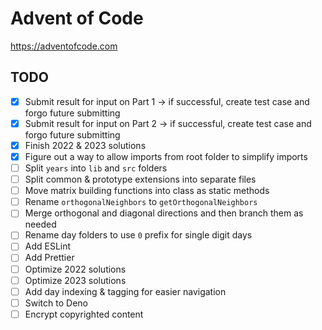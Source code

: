 # Advent of Code

https://adventofcode.com

## TODO

- [x] Submit result for input on Part 1 -> if successful, create test case and forgo future submitting
- [x] Submit result for input on Part 2 -> if successful, create test case and forgo future submitting
- [x] Finish 2022 & 2023 solutions
- [x] Figure out a way to allow imports from root folder to simplify imports
- [ ] Split `years` into `lib` and `src` folders
- [ ] Split common & prototype extensions into separate files
- [ ] Move matrix building functions into class as static methods
- [ ] Rename `orthogonalNeighbors` to `getOrthogonalNeighbors`
- [ ] Merge orthogonal and diagonal directions and then branch them as needed
- [ ] Rename day folders to use `0` prefix for single digit days
- [ ] Add ESLint
- [ ] Add Prettier
- [ ] Optimize 2022 solutions
- [ ] Optimize 2023 solutions
- [ ] Add day indexing & tagging for easier navigation
- [ ] Switch to Deno
- [ ] Encrypt copyrighted content
